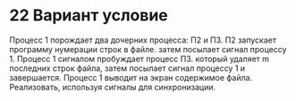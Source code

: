 # 22 Вариант условие
Процесс 1 порождает два дочерних процесса: П2 и П3. П2 запускает программу нумерации строк в файле. затем посылает сигнал процессу 1. Процесс 1 сигналом пробуждает процесс П3. который удаляет m последних строк файла,  затем посылает сигнал процессу 1 и завершается. Процесс 1 выводит на экран содержимое файла. Реализовать, используя сигналы для синхронизации.